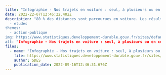 ```yaml
---
title: "Infographie - Nos trajets en voiture : seul, à plusieurs ou en covoiturage ?"
date: 2022-22-07T12:46:22.402Z
description: "80 % des distances sont parcourues en voiture. Les résultats de l'enquête mobilité des personnes de 2019 ont été mobilisés pour caractériser notre usage, partagé ou non, de la voiture dans tous nos déplacements. Tirée d'une publication synthétique « Se déplacer en voiture : seul, à plusieurs ou en covoiturage ? », cette infographie présente les principaux indicateurs à retenir : l'autosolisme (seul en voiture) concerne 41 % des déplacements en voiture et est plutôt masculin, en petite voiture, plus pratiqué par les ménages aisés et pour les déplacements professionnels ; et le covoiturage (dans le véhicule d'un autre ménage) ne concerne que 3 % des passagers.
  - etudes
themes:
  - action-publique
img: https://www.statistiques.developpement-durable.gouv.fr/sites/default/files/2019-06/twitttercard-mai2019.jpg
alt: "Infographie - Nos trajets en voiture : seul, à plusieurs ou en covoiturage ?"
files:
  - name: "Infographie - Nos trajets en voiture : seul, à plusieurs ou en covoiturage ?"
    file: https://www.statistiques.developpement-durable.gouv.fr/sites/default/files/2022-09/Infographie_covoiturage_autosolisme_site_SDES.pdf
    author: SDES
    publication_date: 2022-09-16T12:46:31.676Z
---
```

